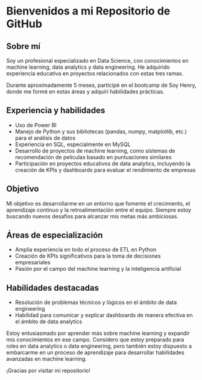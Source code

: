 # Bienvenidos a mi Repositorio de GitHub

## Sobre mí

Soy un profesional especializado en Data Science, con conocimientos en machine learning, data analytics y data engineering. He adquirido experiencia educativa en proyectos relacionados con estas tres ramas.

Durante aproximadamente 5 meses, participé en el bootcamp de Soy Henry, donde me formé en estas áreas y adquirí habilidades prácticas.

## Experiencia y habilidades

- Uso de Power BI
- Manejo de Python y sus bibliotecas (pandas, numpy, matplotlib, etc.) para el análisis de datos
- Experiencia en SQL, especialmente en MySQL
- Desarrollo de proyectos de machine learning, como sistemas de recomendación de peliculas basado en puntuaciones similares
- Participación en proyectos educativos de data analytics, incluyendo la creación de KPIs y dashboards para evaluar el rendimiento de empresas

## Objetivo

Mi objetivo es desarrollarme en un entorno que fomente el crecimiento, el aprendizaje continuo y la retroalimentación entre el equipo. Siempre estoy buscando nuevos desafíos para alcanzar mis metas más ambiciosas.

## Áreas de especialización

- Amplia experiencia en todo el proceso de ETL en Python
- Creación de KPIs significativos para la toma de decisiones empresariales
- Pasión por el campo del machine learning y la inteligencia artificial

## Habilidades destacadas

- Resolución de problemas técnicos y lógicos en el ámbito de data engineering
- Habilidad para comunicar y explicar dashboards de manera efectiva en el ámbito de data analytics

Estoy entusiasmado por aprender más sobre machine learning y expandir mis conocimientos en ese campo. Considero que estoy preparado para roles en data analytics o data engineering, pero también estoy dispuesto a embarcarme en un proceso de aprendizaje para desarrollar habilidades avanzadas en machine learning.

¡Gracias por visitar mi repositorio!
